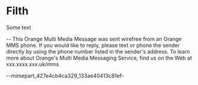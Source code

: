 # Filth

Some text


--
This Orange Multi Media Message was sent wirefree from an Orange
MMS phone. If you would like to reply, please text or phone the
sender directly by using the phone number listed in the sender's
address. To learn more about Orange's Multi Media Messaging
Service, find us on the Web at xxx.xxxx.xxx.uk/mms



--mimepart_427e4cb4ca329_133ae40413c81ef-
